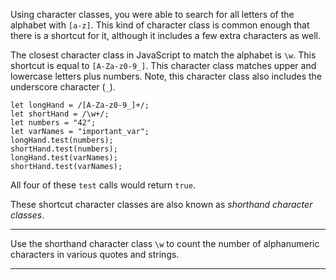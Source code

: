 <div class="challenge-instructions regular-expressions"><div><section id="description">
<p>Using character classes, you were able to search for all letters of the alphabet with <code>[a-z]</code>. This kind of character class is common enough that there is a shortcut for it, although it includes a few extra characters as well.</p>
<p>The closest character class in JavaScript to match the alphabet is <code>\w</code>. This shortcut is equal to <code>[A-Za-z0-9_]</code>. This character class matches upper and lowercase letters plus numbers. Note, this character class also includes the underscore character (<code>_</code>).</p>
<pre class="language-js"><code class="language-js"><span class="token keyword">let</span> longHand <span class="token operator">=</span> <span class="token regex"><span class="token regex-delimiter">/</span><span class="token regex-source language-regex">[A-Za-z0-9_]+</span><span class="token regex-delimiter">/</span></span><span class="token punctuation">;</span>
<span class="token keyword">let</span> shortHand <span class="token operator">=</span> <span class="token regex"><span class="token regex-delimiter">/</span><span class="token regex-source language-regex">\w+</span><span class="token regex-delimiter">/</span></span><span class="token punctuation">;</span>
<span class="token keyword">let</span> numbers <span class="token operator">=</span> <span class="token string">"42"</span><span class="token punctuation">;</span>
<span class="token keyword">let</span> varNames <span class="token operator">=</span> <span class="token string">"important_var"</span><span class="token punctuation">;</span>
longHand<span class="token punctuation">.</span><span class="token function">test</span><span class="token punctuation">(</span>numbers<span class="token punctuation">)</span><span class="token punctuation">;</span>
shortHand<span class="token punctuation">.</span><span class="token function">test</span><span class="token punctuation">(</span>numbers<span class="token punctuation">)</span><span class="token punctuation">;</span>
longHand<span class="token punctuation">.</span><span class="token function">test</span><span class="token punctuation">(</span>varNames<span class="token punctuation">)</span><span class="token punctuation">;</span>
shortHand<span class="token punctuation">.</span><span class="token function">test</span><span class="token punctuation">(</span>varNames<span class="token punctuation">)</span><span class="token punctuation">;</span>
</code></pre>
<p>All four of these <code>test</code> calls would return <code>true</code>.</p>
<p>These shortcut character classes are also known as <dfn>shorthand character classes</dfn>.</p>
</section></div><hr/><div><section id="instructions">
<p>Use the shorthand character class <code>\w</code> to count the number of alphanumeric characters in various quotes and strings.</p>
</section></div><hr/></div>